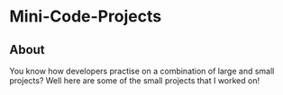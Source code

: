 # Mini-Code-Projects
## About
You know how developers practise on a combination of large and small projects? Well here are some of the small projects that I worked on!

